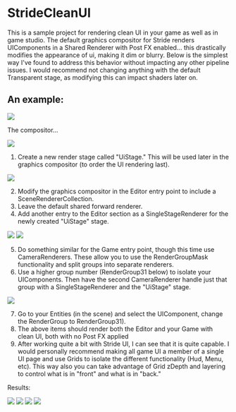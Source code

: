 # StrideCleanUI

This is a sample project for rendering clean UI in your game as well as in game studio. The default graphics compositor for Stride renders UIComponents in a Shared Renderer with Post FX enabled... this drastically modifies the appearance of ui, making it dim or blurry. Below is the simplest way I've found to address this behavior without impacting any other pipeline issues. I would recommend not changing anything with the default Transparent stage, as modifying this can impact shaders later on.

## An example:

 <img src="example.png">

The compositor...

 <img src="compositor.png">

1) Create a new render stage called "UiStage." This will be used later in the graphics compositor (to order the UI rendering last).

 <img src="compositor_stages.png">

2) Modify the graphics compositor in the Editor entry point to include a SceneRendererCollection. 
3) Leave the default shared forward renderer.
4) Add another entry to the Editor section as a SingleStageRenderer for the newly created "UiStage" stage.

 <img src="compositor_property_1.png">
 
  <img src="compositor_property_2.png">

5) Do something similar for the Game entry point, though this time use CameraRenderers. These allow you to use the RenderGroupMask functionality and split groups into separate renderers.
6) Use a higher group number (RenderGroup31 below) to isolate your UIComponents. Then have the second CameraRenderer handle just that group with a SingleStageRenderer and the "UiStage" stage.

 <img src="compositor_configuration.png">
 
7) Go to your Entities (in the scene) and select the UIComponent, change the RenderGroup to RenderGroup31).
8) The above items should render both the Editor and your Game with clean UI, both with no Post FX applied
9) After working quite a bit with Stride UI, I can see that it is quite capable. I would personally recommend making all game UI a member of a single UI page and use Grids to isolate the different functionality (Hud, Menu, etc). This way also you can take advantage of Grid zDepth and layering to control what is in "front" and what is in "back."
 
Results:
 
  <img src="default_editor.png">
  
  <img src="default_ui.png">
  
  <img src="modified_editor.png">
  
  <img src="modified_ui.png">
